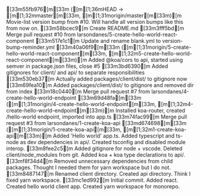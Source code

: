 [33m55fb976[m[33m ([m[1;36mHEAD -> [m[1;32mmaster[m[33m, [m[1;31morigin/master[m[33m)[m Movie-list version bump from #10. Will handle all version bumps like this from now on.
[33m58bcec9[m Create README.md
[33m3fff5bd[m Merge pull request #10 from larsondanes/5-create-hello-world-react-component
[33m517e1c1[m Update and rename blank.yml to version-bump-reminder.yml
[33m40a06f9[m[33m ([m[1;31morigin/5-create-hello-world-react-component[m[33m, [m[1;32m5-create-hello-world-react-component[m[33m)[m Added @koa/cors to api, started using semver in package.json files, close #5
[33m3bd6390[m Added gitignores for client/ and api/ to separate responsibilities
[33m530eb37[m Actually added packages/client/dist/ to gitignore now
[33m69fea10[m Added packages/client/dist/ to gitignore and removed dir from index
[33m18c0440[m Merge pull request #7 from larsondanes/4-create-hello-world-endpoint
[33m69d48fa[m[33m ([m[1;31morigin/4-create-hello-world-endpoint[m[33m, [m[1;32m4-create-hello-world-endpoint[m[33m)[m Installed koa-router, created /hello-world endpoint, imported into app.ts
[33m74fac99[m Merge pull request #3 from larsondanes/1-create-koa-api
[33md674698[m[33m ([m[1;31morigin/1-create-koa-api[m[33m, [m[1;32m1-create-koa-api[m[33m)[m Added 'Hello world' app.ts. Added typescript and ts-node as dev dependencies in api/. Created tsconfig and disabled module interop.
[33m8fee2c5[m Added gitignore for node + vscode. Deleted client/node_modules from git. Added koa + koa type declarations to api/.
[33mf8f34d4[m Removed unnecessary dependencies from child packages. Thought I needed them for yarn workspace but I do not.
[33m8487147[m Renamed client directory. Created api directory. Think I fixed yarn workspace.
[33mc1ed992[m Initial commit. Added react. Created hello world client app. Created yarn workspace for monorepo.
